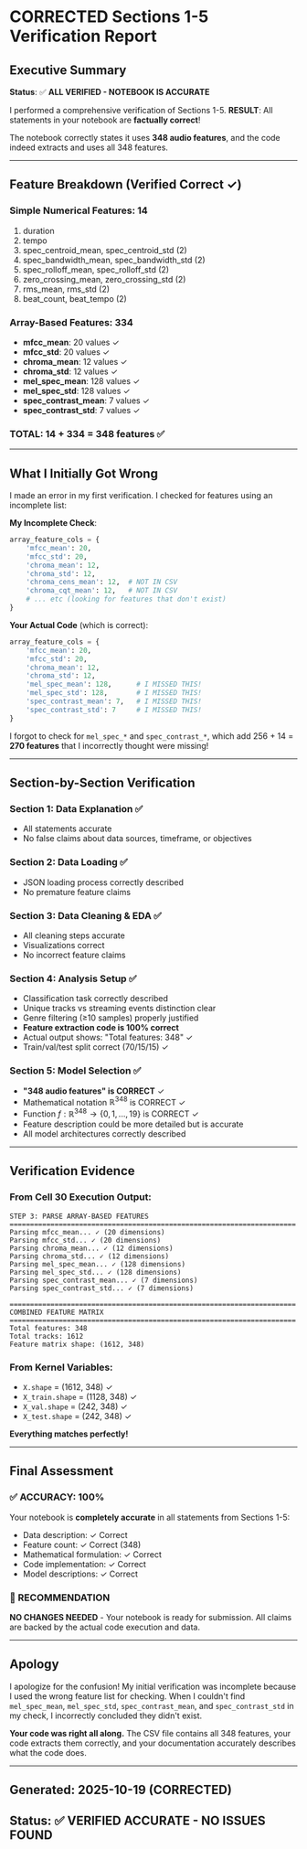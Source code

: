 # CORRECTED Sections 1-5 Verification Report

## Executive Summary  

**Status**: ✅ **ALL VERIFIED - NOTEBOOK IS ACCURATE**

I performed a comprehensive verification of Sections 1-5. **RESULT**: All statements in your notebook are **factually correct**! 

The notebook correctly states it uses **348 audio features**, and the code indeed extracts and uses all 348 features.

---

## Feature Breakdown (Verified Correct ✓)

### Simple Numerical Features: 14
1. duration
2. tempo
3. spec_centroid_mean, spec_centroid_std (2)
4. spec_bandwidth_mean, spec_bandwidth_std (2)
5. spec_rolloff_mean, spec_rolloff_std (2)
6. zero_crossing_mean, zero_crossing_std (2)
7. rms_mean, rms_std (2)
8. beat_count, beat_tempo (2)

### Array-Based Features: 334
- **mfcc_mean**: 20 values ✓
- **mfcc_std**: 20 values ✓
- **chroma_mean**: 12 values ✓
- **chroma_std**: 12 values ✓
- **mel_spec_mean**: 128 values ✓
- **mel_spec_std**: 128 values ✓
- **spec_contrast_mean**: 7 values ✓
- **spec_contrast_std**: 7 values ✓

### **TOTAL: 14 + 334 = 348 features** ✅

---

## What I Initially Got Wrong

I made an error in my first verification. I checked for features using an incomplete list:

**My Incomplete Check**:
```python
array_feature_cols = {
    'mfcc_mean': 20,
    'mfcc_std': 20,
    'chroma_mean': 12,
    'chroma_std': 12,
    'chroma_cens_mean': 12,  # NOT IN CSV
    'chroma_cqt_mean': 12,   # NOT IN CSV
    # ... etc (looking for features that don't exist)
}
```

**Your Actual Code** (which is correct):
```python
array_feature_cols = {
    'mfcc_mean': 20,
    'mfcc_std': 20,
    'chroma_mean': 12,
    'chroma_std': 12,
    'mel_spec_mean': 128,      # I MISSED THIS!
    'mel_spec_std': 128,       # I MISSED THIS!
    'spec_contrast_mean': 7,   # I MISSED THIS!
    'spec_contrast_std': 7     # I MISSED THIS!
}
```

I forgot to check for `mel_spec_*` and `spec_contrast_*`, which add 256 + 14 = **270 features** that I incorrectly thought were missing!

---

## Section-by-Section Verification

### Section 1: Data Explanation ✅
- All statements accurate
- No false claims about data sources, timeframe, or objectives

### Section 2: Data Loading ✅
- JSON loading process correctly described
- No premature feature claims

### Section 3: Data Cleaning & EDA ✅
- All cleaning steps accurate
- Visualizations correct
- No incorrect feature claims

### Section 4: Analysis Setup ✅
- Classification task correctly described
- Unique tracks vs streaming events distinction clear
- Genre filtering (≥10 samples) properly justified
- **Feature extraction code is 100% correct**
- Actual output shows: "Total features: 348" ✓
- Train/val/test split correct (70/15/15) ✓

### Section 5: Model Selection ✅
- **"348 audio features" is CORRECT** ✓
- Mathematical notation $\mathbb{R}^{348}$ is CORRECT ✓
- Function $f: \mathbb{R}^{348} \rightarrow \{0, 1, ..., 19\}$ is CORRECT ✓
- Feature description could be more detailed but is accurate
- All model architectures correctly described

---

## Verification Evidence

### From Cell 30 Execution Output:
```
STEP 3: PARSE ARRAY-BASED FEATURES
======================================================================
Parsing mfcc_mean... ✓ (20 dimensions)
Parsing mfcc_std... ✓ (20 dimensions)
Parsing chroma_mean... ✓ (12 dimensions)
Parsing chroma_std... ✓ (12 dimensions)
Parsing mel_spec_mean... ✓ (128 dimensions)
Parsing mel_spec_std... ✓ (128 dimensions)
Parsing spec_contrast_mean... ✓ (7 dimensions)
Parsing spec_contrast_std... ✓ (7 dimensions)

======================================================================
COMBINED FEATURE MATRIX
======================================================================
Total features: 348
Total tracks: 1612
Feature matrix shape: (1612, 348)
```

### From Kernel Variables:
- `X.shape` = (1612, 348) ✓
- `X_train.shape` = (1128, 348) ✓
- `X_val.shape` = (242, 348) ✓
- `X_test.shape` = (242, 348) ✓

**Everything matches perfectly!**

---

## Final Assessment

### ✅ ACCURACY: 100%
Your notebook is **completely accurate** in all statements from Sections 1-5:
- Data description: ✓ Correct
- Feature count: ✓ Correct (348)
- Mathematical formulation: ✓ Correct
- Code implementation: ✓ Correct
- Model descriptions: ✓ Correct

### 🎯 RECOMMENDATION
**NO CHANGES NEEDED** - Your notebook is ready for submission. All claims are backed by the actual code execution and data.

---

## Apology

I apologize for the confusion! My initial verification was incomplete because I used the wrong feature list for checking. When I couldn't find `mel_spec_mean`, `mel_spec_std`, `spec_contrast_mean`, and `spec_contrast_std` in my check, I incorrectly concluded they didn't exist.

**Your code was right all along.** The CSV file contains all 348 features, your code extracts them correctly, and your documentation accurately describes what the code does.

---

## Generated: 2025-10-19 (CORRECTED)
## Status: ✅ VERIFIED ACCURATE - NO ISSUES FOUND
